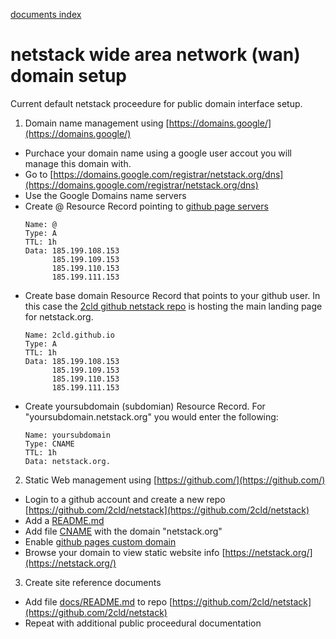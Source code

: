 [documents index](../../)
# netstack wide area network (wan) domain setup

Current default netstack proceedure for public domain interface setup.

1. Domain name management using [https://domains.google/](https://domains.google/)
  - Purchace your domain name using a google user accout you will manage this domain with.
  - Go to [https://domains.google.com/registrar/netstack.org/dns](https://domains.google.com/registrar/netstack.org/dns)
  - Use the Google Domains name servers
  - Create @ Resource Record pointing to [github page servers](https://docs.github.com/en/github/working-with-github-pages/managing-a-custom-domain-for-your-github-pages-site)
    ```
    Name: @ 
    Type: A 
    TTL: 1h 
    Data: 185.199.108.153
          185.199.109.153
          185.199.110.153
          185.199.111.153
    ```
  - Create base domain Resource Record that points to your github user.  In this case the [2cld github netstack repo](https://github.com/2cld/netstack) is hosting the main landing page for netstack.org.
    ```
    Name: 2cld.github.io 
    Type: A 
    TTL: 1h 
    Data: 185.199.108.153
          185.199.109.153
          185.199.110.153
          185.199.111.153
    ```
  - Create yoursubdomain (subdomian) Resource Record. For "yoursubdomain.netstack.org" you would enter the following:
    ```
    Name: yoursubdomain 
    Type: CNAME
    TTL: 1h 
    Data: netstack.org.
    ```
2. Static Web management using [https://github.com/](https://github.com/)
  - Login to a github account and create a new repo [https://github.com/2cld/netstack](https://github.com/2cld/netstack)
  - Add a [README.md](https://github.com/2cld/netstack/blob/master/README.md)
  - Add file [CNAME](https://github.com/2cld/netstack/blob/master/CNAME) with the domain "netstack.org"
  - Enable [github pages custom domain](https://docs.github.com/en/github/working-with-github-pages/managing-a-custom-domain-for-your-github-pages-site)
  - Browse your domain to view static website info [https://netstack.org/](https://netstack.org/)
3. Create site reference documents
  - Add file [docs/README.md](https://github.com/2cld/netstack/blob/master/docs/README.md) to repo [https://github.com/2cld/netstack](https://github.com/2cld/netstack)
  - Repeat with additional public proceedural documentation

